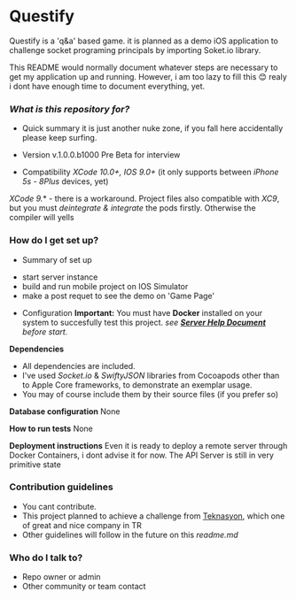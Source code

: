 # Questify
Questify is a 'q&amp;a' based game. it is planned as a demo iOS application to challenge socket programing principals by importing Soket.io library.

This README would normally document whatever steps are necessary to get my application up and running. However, i am too lazy to fill this :blush: realy i dont have enough time to document everything, yet. 


### *What is this repository for?* ###

* Quick summary
  it is just another nuke zone, if you fall here accidentally please keep surfing.

* Version
v.1.0.0.b1000 Pre Beta for interview

* Compatibility
*XCode 10.0+, IOS 9.0+* (it only supports between *iPhone 5s - 8Plus* devices, yet)

*XCode 9.** - there is a workaround. Project files also compatible with *XC9*, but you must *deintegrate & integrate* the pods firstly. Otherwise the compiler will yells


### How do I get set up? ###

* Summary of set up
- start server instance
- build and run mobile project on IOS Simulator 
- make a post requet to see the demo on 'Game Page'

* Configuration
**Important:** You must have **Docker** installed on your system to succesfully test this project. *see  **[Server Help Document](https://bitbucket.org/tutorials/markdowndemo)** before start.*

**Dependencies**
- All dependencies are included. 
- I've used *Socket.io* & *SwiftyJSON* libraries from Cocoapods  other than to Apple Core frameworks, to demonstrate an exemplar usage.
- You may of course include them by their source files (if you prefer so)

**Database configuration**
None

**How to run tests**
None

**Deployment instructions**
Even it is ready to deploy a remote server through Docker Containers, i dont advise it for now. The API Server is still in very primitive state


### Contribution guidelines ###

* You cant contribute.
* This project planned to achieve a challenge from [Teknasyon](http://www.teknasyon.com/), which one of great and nice company  in TR
* Other guidelines will follow in the future on this *readme.md*

### Who do I talk to? ###

* Repo owner or admin
* Other community or team contact

